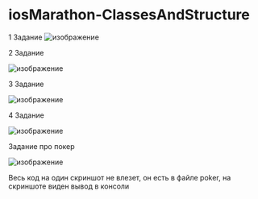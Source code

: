 # iosMarathon-ClassesAndStructure

1 Задание
![изображение](https://github.com/Ziklson/iosMarathon-ClassesAndStructure/assets/96010534/9ca685ce-078e-4538-86bf-06431c3f7a24)

2 Задание

![изображение](https://github.com/Ziklson/iosMarathon-ClassesAndStructure/assets/96010534/c1db7e49-9369-4809-9b5d-acfce8d9530a)

3 Задание

![изображение](https://github.com/Ziklson/iosMarathon-ClassesAndStructure/assets/96010534/3750ec74-3ca0-48c2-8f05-a053f27a2852)

4 Задание

![изображение](https://github.com/Ziklson/iosMarathon-ClassesAndStructure/assets/96010534/c6f96323-a479-45d7-924b-db2f5eeb0711)

Задание про покер

![изображение](https://github.com/Ziklson/iosMarathon-ClassesAndStructure/assets/96010534/8719c63d-72a7-489b-870a-d7d015c09c32)

Весь код на один скриншот не влезет, он есть в файле poker, на скриншоте виден вывод в консоли


